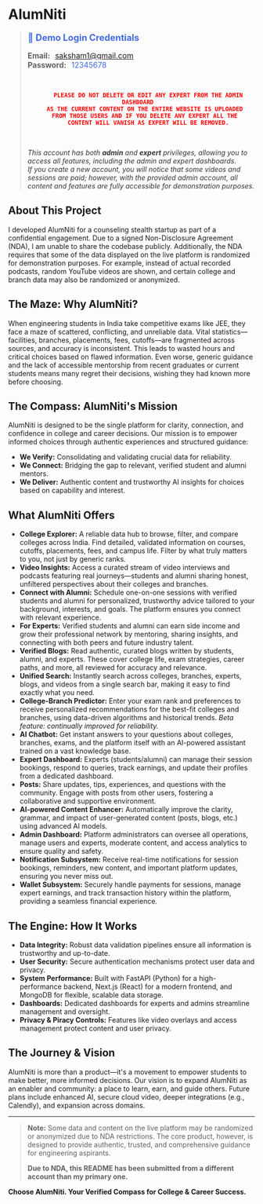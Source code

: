 # AlumNiti


> <strong style="font-size:1.3em; color:#4169e1;">🔑 Demo Login Credentials</strong><br><br>
> <span style="font-size:1.1em;"><b>Email:</b> <span style="color:#4169e1; background:#fff; padding:2px 6px; border-radius:4px;">saksham1@gmail.com</span></span><br>
> <span style="font-size:1.1em;"><b>Password:</b> <span style="color:#4169e1; background:#fff; padding:2px 6px; border-radius:4px;">12345678</span></span><br><br>
> <p align="center">
>   <code style="color:red"><strong>
>     PLEASE DO NOT DELETE OR EDIT ANY EXPERT FROM THE ADMIN DASHBOARD  
>     AS THE CURRENT CONTENT ON THE ENTIRE WEBSITE IS UPLOADED  
>     FROM THOSE USERS AND IF YOU DELETE ANY EXPERT ALL THE  
>     CONTENT WILL VANISH AS EXPERT WILL BE REMOVED.
>   </strong></code>
> </p><br>
> <em style="color:#333;">This account has both <b>admin</b> and <b>expert</b> privileges, allowing you to access all features, including the admin and expert dashboards.<br>If you create a new account, you will notice that some videos and sessions are paid; however, with the provided admin account, all content and features are fully accessible for demonstration purposes.</em>


## About This Project

I developed AlumNiti for a counseling stealth startup as part of a confidential engagement. Due to a signed Non-Disclosure Agreement (NDA), I am unable to share the codebase publicly. Additionally, the NDA requires that some of the data displayed on the live platform is randomized for demonstration purposes. For example, instead of actual recorded podcasts, random YouTube videos are shown, and certain college and branch data may also be randomized or anonymized.

## The Maze: Why AlumNiti?

When engineering students in India take competitive exams like JEE, they face a maze of scattered, conflicting, and unreliable data. Vital statistics—facilities, branches, placements, fees, cutoffs—are fragmented across sources, and accuracy is inconsistent. This leads to wasted hours and critical choices based on flawed information. Even worse, generic guidance and the lack of accessible mentorship from recent graduates or current students means many regret their decisions, wishing they had known more before choosing.

## The Compass: AlumNiti's Mission

AlumNiti is designed to be the single platform for clarity, connection, and confidence in college and career decisions. Our mission is to empower informed choices through authentic experiences and structured guidance:
- **We Verify:** Consolidating and validating crucial data for reliability.
- **We Connect:** Bridging the gap to relevant, verified student and alumni mentors.
- **We Deliver:** Authentic content and trustworthy AI insights for choices based on capability and interest.

## What AlumNiti Offers

- **College Explorer:** A reliable data hub to browse, filter, and compare colleges across India. Find detailed, validated information on courses, cutoffs, placements, fees, and campus life. Filter by what truly matters to you, not just by generic ranks.
- **Video Insights:** Access a curated stream of video interviews and podcasts featuring real journeys—students and alumni sharing honest, unfiltered perspectives about their colleges and branches.
- **Connect with Alumni:** Schedule one-on-one sessions with verified students and alumni for personalized, trustworthy advice tailored to your background, interests, and goals. The platform ensures you connect with relevant experience.
- **For Experts:** Verified students and alumni can earn side income and grow their professional network by mentoring, sharing insights, and connecting with both peers and future industry talent.
- **Verified Blogs:** Read authentic, curated blogs written by students, alumni, and experts. These cover college life, exam strategies, career paths, and more, all reviewed for accuracy and relevance.
- **Unified Search:** Instantly search across colleges, branches, experts, blogs, and videos from a single search bar, making it easy to find exactly what you need.
- **College-Branch Predictor:** Enter your exam rank and preferences to receive personalized recommendations for the best-fit colleges and branches, using data-driven algorithms and historical trends. *Beta feature: continually improved for reliability.*
- **AI Chatbot:** Get instant answers to your questions about colleges, branches, exams, and the platform itself with an AI-powered assistant trained on a vast knowledge base.
- **Expert Dashboard:** Experts (students/alumni) can manage their session bookings, respond to queries, track earnings, and update their profiles from a dedicated dashboard.
- **Posts:** Share updates, tips, experiences, and questions with the community. Engage with posts from other users, fostering a collaborative and supportive environment.
- **AI-powered Content Enhancer:** Automatically improve the clarity, grammar, and impact of user-generated content (posts, blogs, etc.) using advanced AI models.
- **Admin Dashboard:** Platform administrators can oversee all operations, manage users and experts, moderate content, and access analytics to ensure quality and safety.
- **Notification Subsystem:** Receive real-time notifications for session bookings, reminders, new content, and important platform updates, ensuring you never miss out.
- **Wallet Subsystem:** Securely handle payments for sessions, manage expert earnings, and track transaction history within the platform, providing a seamless financial experience.

## The Engine: How It Works

- **Data Integrity:** Robust data validation pipelines ensure all information is trustworthy and up-to-date.
- **User Security:** Secure authentication mechanisms protect user data and privacy.
- **System Performance:** Built with FastAPI (Python) for a high-performance backend, Next.js (React) for a modern frontend, and MongoDB for flexible, scalable data storage.
- **Dashboards:** Dedicated dashboards for experts and admins streamline management and oversight.
- **Privacy & Piracy Controls:** Features like video overlays and access management protect content and user privacy.

## The Journey & Vision

AlumNiti is more than a product—it's a movement to empower students to make better, more informed decisions. Our vision is to expand AlumNiti as an enabler and community: a place to learn, earn, and guide others. Future plans include enhanced AI, secure cloud video, deeper integrations (e.g., Calendly), and expansion across domains.



---

> **Note:** Some data and content on the live platform may be randomized or anonymized due to NDA restrictions. The core product, however, is designed to provide authentic, trusted, and comprehensive guidance for engineering aspirants.
>
> **Due to NDA, this README has been submitted from a different account than my primary one.**

**Choose AlumNiti. Your Verified Compass for College & Career Success.**
